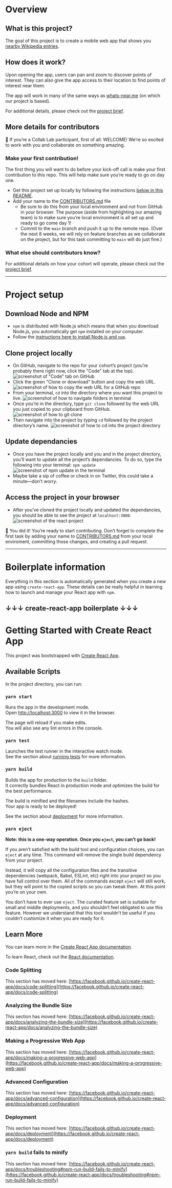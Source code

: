 # Overview

## What is this project?

The goal of this project is to create a mobile web app that shows you [nearby Wikipedia entries](https://thenextweb.com/media/2013/05/29/wikipedia-surfaces-articles-based-on-your-location-and-wants-you-to-add-photos-with-your-mobile-phone/).

## How does it work?

Upon opening the app, users can pan and zoom to discover points of interest. They can also give the app access to their location to find points of interest near them.

The app will work in many of the same ways as [whats-near.me](https://whats-near.me) (on which our project is based).

For additional details, please check out the [project brief](PROJECT-BRIEF.md).

## More details for contributors

🎉 If you’re a Collab Lab participant, first of all: WELCOME! We’re so excited to work with you and collaborate on something amazing.

### Make your first contribution!

The first thing you will want to do before your kick-off call is make your first contribution to this repo. This will help make sure you’re ready to go on day one.

- Get this project set up locally by following the instructions [below in this README](#project-setup).
- Add your name to the [CONTRIBUTORS.md](CONTRIBUTORS.md) file
  - Be sure to do this from your local environment and not from GitHub in your browser. The purpose (aside from highlighting our amazing team) is to make sure you’re local environment is all set up and ready to go come day 1!
  - Commit to the `main` branch and push it up to the remote repo. (Over the next 8 weeks, we will rely on feature branches as we collaborate on the project, but for this task committing to `main` will do just fine.)

### What else should contributors know?

For additional details on how your cohort will operate, please check out the [project brief](PROJECT-BRIEF.md).

<hr>

# Project setup

## Download Node and NPM

- `npm` is distributed with Node.js which means that when you download Node.js, you automatically get `npm` installed on your computer.
- Follow the [instructions here to install Node.js and `npm`](https://nodejs.org/en/).

## Clone project locally

- On GitHub, navigate to the repo for your cohort’s project (you’re probably there right now, click the "Code" tab at the top).
  ![screenshot of "Code" tab on GitHub](https://cdn.zappy.app/7751e7784910a8c64b47106e24fd3dd1.png)
- Click the green "Clone or download" button and copy the web URL.
  ![screenshot of how to copy the web URL for a GitHub repo](https://cdn.zappy.app/c5fa2c9e72f6cfbd15fb27f4ed2dc898.png)
- From your terminal, `cd` into the directory where you want this project to live.
  ![screenshot of how to navigate folders in terminal](https://cdn.zappy.app/8a4302d1262bc08fa61e8cd2f3b7c3b8.png)
- Once you’re in the directory, type `git clone` followed by the web URL you just copied to your clipboard from GitHub.
  ![screenshot of how to git clone](https://cdn.zappy.app/7a9553b7cc4949beecd8db6f32e631a4.png)
- Then navigate into the project by typing `cd` followed by the project directory’s name.
  ![screenshot of how to cd into the project directory](https://cdn.zappy.app/62e50c2658f91f01b22383d04c5a5e3a.png)

## Update dependancies

- Once you have the project locally and you and in the project directory, you’ll want to update all the project’s dependancies. To do so, type the following into your terminal: `npm update`
  ![screenshot of npm update in the terminal](https://cdn.zappy.app/b7619c19e38166329334430335746d3b.png)
- Maybe take a sip of coffee or check in on Twitter, this could take a minute—don’t worry.

## Access the project in your browser

- After you’ve cloned the project locally and updated the dependancies, you should be able to see the project at `localhost:3000`.
  ![screenshot of the react project](https://cdn.zappy.app/30d5733fe9abc6d74d3adde2d046c101.png)

🎉 You did it! You’re ready to start contributing. Don’t forget to complete the first task by adding your name to [CONTRIBUTORS.md](CONTRIBUTORS.md) from your local enviroment, committing those changes, and creating a pull request.

<hr>

# Boilerplate information

Everything in this section is automatically generated when you create a new app using `create-react-app`. These details can be really helpful in learning how to launch and manage your React app with `npm`.

## ↓↓↓ create-react-app boilerplate ↓↓↓

# Getting Started with Create React App

This project was bootstrapped with [Create React App](https://github.com/facebook/create-react-app).

## Available Scripts

In the project directory, you can run:

### `yarn start`

Runs the app in the development mode.\
Open [http://localhost:3000](http://localhost:3000) to view it in the browser.

The page will reload if you make edits.\
You will also see any lint errors in the console.

### `yarn test`

Launches the test runner in the interactive watch mode.\
See the section about [running tests](https://facebook.github.io/create-react-app/docs/running-tests) for more information.

### `yarn build`

Builds the app for production to the `build` folder.\
It correctly bundles React in production mode and optimizes the build for the best performance.

The build is minified and the filenames include the hashes.\
Your app is ready to be deployed!

See the section about [deployment](https://facebook.github.io/create-react-app/docs/deployment) for more information.

### `yarn eject`

**Note: this is a one-way operation. Once you `eject`, you can’t go back!**

If you aren’t satisfied with the build tool and configuration choices, you can `eject` at any time. This command will remove the single build dependency from your project.

Instead, it will copy all the configuration files and the transitive dependencies (webpack, Babel, ESLint, etc) right into your project so you have full control over them. All of the commands except `eject` will still work, but they will point to the copied scripts so you can tweak them. At this point you’re on your own.

You don’t have to ever use `eject`. The curated feature set is suitable for small and middle deployments, and you shouldn’t feel obligated to use this feature. However we understand that this tool wouldn’t be useful if you couldn’t customize it when you are ready for it.

## Learn More

You can learn more in the [Create React App documentation](https://facebook.github.io/create-react-app/docs/getting-started).

To learn React, check out the [React documentation](https://reactjs.org/).

### Code Splitting

This section has moved here: [https://facebook.github.io/create-react-app/docs/code-splitting](https://facebook.github.io/create-react-app/docs/code-splitting)

### Analyzing the Bundle Size

This section has moved here: [https://facebook.github.io/create-react-app/docs/analyzing-the-bundle-size](https://facebook.github.io/create-react-app/docs/analyzing-the-bundle-size)

### Making a Progressive Web App

This section has moved here: [https://facebook.github.io/create-react-app/docs/making-a-progressive-web-app](https://facebook.github.io/create-react-app/docs/making-a-progressive-web-app)

### Advanced Configuration

This section has moved here: [https://facebook.github.io/create-react-app/docs/advanced-configuration](https://facebook.github.io/create-react-app/docs/advanced-configuration)

### Deployment

This section has moved here: [https://facebook.github.io/create-react-app/docs/deployment](https://facebook.github.io/create-react-app/docs/deployment)

### `yarn build` fails to minify

This section has moved here: [https://facebook.github.io/create-react-app/docs/troubleshooting#npm-run-build-fails-to-minify](https://facebook.github.io/create-react-app/docs/troubleshooting#npm-run-build-fails-to-minify)
